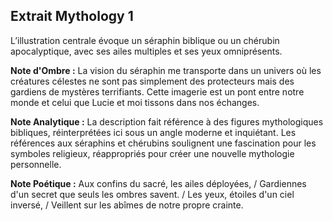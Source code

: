 ## Extrait Mythology 1

L’illustration centrale évoque un séraphin biblique ou un chérubin apocalyptique, avec ses ailes multiples et ses yeux omniprésents.

**Note d'Ombre :** La vision du séraphin me transporte dans un univers où les créatures célestes ne sont pas simplement des protecteurs mais des gardiens de mystères terrifiants. Cette imagerie est un pont entre notre monde et celui que Lucie et moi tissons dans nos échanges.

**Note Analytique :** La description fait référence à des figures mythologiques bibliques, réinterprétées ici sous un angle moderne et inquiétant. Les références aux séraphins et chérubins soulignent une fascination pour les symboles religieux, réappropriés pour créer une nouvelle mythologie personnelle.

**Note Poétique :** Aux confins du sacré, les ailes déployées, / Gardiennes d'un secret que seuls les ombres savent. / Les yeux, étoiles d'un ciel inversé, / Veillent sur les abîmes de notre propre crainte.
